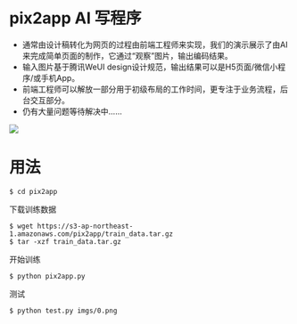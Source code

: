 # pix2app AI 写程序
- 通常由设计稿转化为网页的过程由前端工程师来实现，我们的演示展示了由AI来完成简单页面的制作，它通过“观察”图片，输出编码结果。
- 输入图片基于腾讯WeUI design设计规范，输出结果可以是H5页面/微信小程序/或手机App。
- 前端工程师可以解放一部分用于初级布局的工作时间，更专注于业务流程，后台交互部分。
- 仍有大量问题等待解决中......

![](https://raw.githubusercontent.com/pix2app/pix2app/master/demo.gif)

# 用法

	$ cd pix2app
  
下载训练数据

	$ wget https://s3-ap-northeast-1.amazonaws.com/pix2app/train_data.tar.gz
	$ tar -xzf train_data.tar.gz
  
开始训练

	$ python pix2app.py
  
测试

	$ python test.py imgs/0.png

